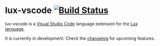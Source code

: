 # lux-vscode [![Build Status](https://dev.azure.com/fabianachammer/lux-vscode/_apis/build/status/fachammer.lux-vscode?branchName=master)](https://dev.azure.com/fabianachammer/lux-vscode/_build/latest?definitionId=2&branchName=master)

lux-vscode is a [Visual Studio Code](https://code.visualstudio.com/) language extension for the [Lux language](https://github.com/LuxLang/lux).

It is currently in development. Check the [changelog](CHANGELOG.md) for upcoming features.